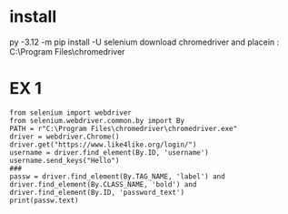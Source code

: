 # install 
py -3.12 -m pip install -U selenium
download chromedriver and placein : C:\Program Files\chromedriver

# EX 1

```
from selenium import webdriver
from selenium.webdriver.common.by import By
PATH = r"C:\Program Files\chromedriver\chromedriver.exe"
driver = webdriver.Chrome()
driver.get("https://www.like4like.org/login/")
username = driver.find_element(By.ID, 'username')
username.send_keys("Hello")
###
passw = driver.find_element(By.TAG_NAME, 'label') and driver.find_element(By.CLASS_NAME, 'bold') and driver.find_element(By.ID, 'password_text')
print(passw.text)
```
